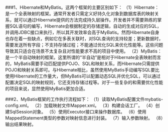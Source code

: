 ###1、Hibernate和MyBatis。这两个框架的主要区别如下：
（1）Hibernate：是一个全表映射的框架。通常开发者只需定义好持久化对象到数据库表的映射关系，就可以通过Hibernate提供的方法完成持久层操作。开发者并不需要熟练的掌握SQL语句的编写，Hibernate会根据制定的存储逻辑，自动的生成对应的SQL，并调用JDBC接口来执行，所以其开发效率会高于MyBatis。然而Hibernate自身也存在着一些缺点，例如它在多表关联时，对SQL查询的支持较差；更新数据时，需要发送所有字段；不支持存储过程；不能通过优化SQL来优化性能等。这些问题导致其只适合在场景不太复杂且对性能要求不高的项目中使用。
（2）MyBatis：是一个半自动映射的框架。这里所谓的“半自动”是相对于Hibernate全表映射而言的，MyBatis需要手动匹配提供POJO、SQL和映射关系，而Hibernate只需提供POJO和映射关系即可。与Hibernate相比，虽然使用MyBatis手动编写SQL要比使用Hibernate的工作量大，但MyBatis可以配置动态SQL并优化SQL，可以通过配置决定SQL的映射规则，它还支持存储过程等。对于一些复杂的和需要优化性能的项目来说，显然使用MyBatis更加合适。

###2、MyBatis框架的工作执行流程如下：
（1）读取MyBatis配置文件mybatis-config.xml。
（2）加载映射文件Mapper.xml。
（3）构建会话工厂。
（4）创建SqlSession对象。
（5）使用Executor接口来操作数据库。
（6）使用MappedStatement类型的参数对映射信息进行封装。
（7）输入参数映射。
（8）输出结果映射。

